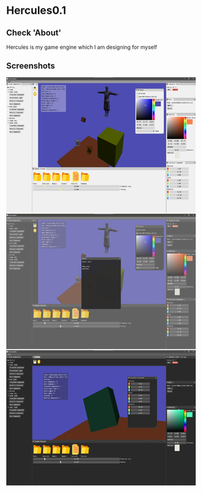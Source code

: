 # Hercules0.1

## Check 'About'

Hercules is my game engine which I am designing for myself

<h2> Screenshots </h2>

<p float="left">
  <img src="/Screenshots/Screenshot 2021-11-24 103923.jpg" width="640" height="360" />
  <img src="/Screenshots/Screenshot 2021-11-24 104132.jpg" width = "640" height="360" />
  <img src="/Screenshots/Screenshot 2021-11-24 104256.jpg" width = "640" height="360" />
</p>
